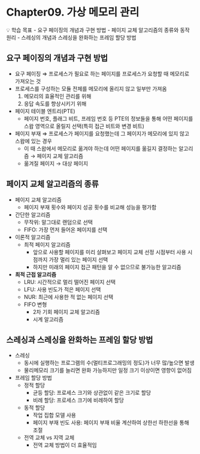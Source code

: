 # Chapter09. 가상 메모리 관리

<aside>
💡 학습 목표
- 요구 페이징의 개념과 구현 방법
- 페이지 교체 알고리즘의 종류와 동작 원리
- 스레싱의 개념과 스레싱을 완화하는 프레임 할당 방법

</aside>

## 요구 페이징의 개념과 구현 방법

- 요구 페이징
  ⇒ 프로세스가 필요로 하는 페이지를 프로세스가 요청할 때 메모리로 가져오는 것
- 프로세스를 구성하는 모듈 전체를 메모리에 올리지 않고 일부만 가져옴
  1. 메모리의 효율적인 관리를 위해
  2. 응답 속도를 향상시키기 위해
- 페이지 테이블 엔트리(PTE)
  - 페이지 번호, 플래그 비트, 프레임 번호 등 PTE의 정보들을 통해 어떤 페이지를 스왑 영역으로 올릴지 선택(특히 접근 비트와 변경 비트)
- 페이지 부재
  ⇒ 프로세스가 페이지를 요청했는데 그 페이지가 메모리에 있지 않고 스왑에 있는 경우
  - 이 때 스왑에서 메모리로 옮겨야 하는데 어떤 페이지를 옮길지 결정하는 알고리즘
    → 페이지 교체 알고리즘
  - 옮겨질 페이지 → 대상 페이지

## 페이지 교체 알고리즘의 종류

- 페이지 교체 알고리즘
  - 페이지 부재 횟수와 페이지 성공 횟수를 비교해 성능을 평가함
- 간단한 알고리즘
  - 무작위: 말그대로 랜덤으로 선택
  - FIFO: 가장 먼저 들어온 페이지를 선택
- 이론적 알고리즘
  - 최적 페이지 알고리즘
    - 앞으로 사용할 페이지를 미리 살펴보고 페이지 교체 선정 시점부터 사용 시점까지 가장 멀리 있는 페이지 선택
    - 하지만 미래의 페이지 접근 패턴을 알 수 없으므로 불가능한 알고리즘
- **최적 근접 알고리즘**
  - LRU: 시간적으로 멀리 떨어진 페이지 선택
  - LFU: 사용 빈도가 적은 페이지 선택
  - NUR: 최근에 사용한 적 없는 페이지 선택
  - FIFO 변형
    - 2차 기회 페이지 교체 알고리즘
    - 시계 알고리즘

## 스레싱과 스레싱을 완화하는 프레임 할당 방법

- 스레싱
  - 동시에 실행하는 프로그램의 수(멀티프로그래밍의 정도)가 너무 많/높으면 발생
  - 물리메모리 크기를 늘리면 완화 가능하지만 일정 크기 이상이면 영향이 없어짐
- 프레임 할당 방법
  - 정적 할당
    - 균등 할당: 프로세스 크기와 상관없이 같은 크기로 할당
    - 비례 할당: 프로세스 크기에 비례하여 할당
  - 동적 할당
    - 작업 집합 모델 사용
    - 페이지 부재 빈도 사용: 페이지 부재 비율 계산하여 상한선 하한선을 통해 조절
  - 전역 교체 vs 지역 교체
    - 전역 교체 방법이 더 효율적임
